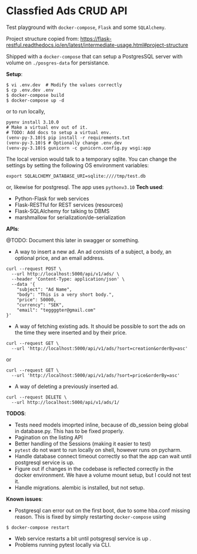 # Classfied Ads CRUD API  

Test playground with `docker-compose`, `Flask` and some `SQLAlchemy`.  

Project structure copied from: https://flask-restful.readthedocs.io/en/latest/intermediate-usage.html#project-structure

Shipped with a `docker-compose` that can setup a PostgresSQL server with 
volume on `./posgres-data` for persistance.  

**Setup**: 
```
$ vi .env.dev  # Modify the values correctly 
$ cp .env.dev .env  
$ docker-compose build
$ docker-compose up -d
```
or to run locally, 
```
pyenv install 3.10.0 
# Make a virtual env out of it.
# TODO: Add docs to setup a virtual env.  
(venv-py-3.10)$ pip install -r requirements.txt 
(venv-py-3.10)$ # Optionally change .env.dev 
(venv-py-3.10)$ gunicorn -c gunicorn.config.py wsgi:app
```
The local version would talk to a temporary sqlite. You can change the 
settings by setting the following OS environment variables: 
```
export SQLALCHEMY_DATABASE_URI=sqlite:////tmp/test.db
```
or, likewise for postgresql. The app uses `pythonv3.10` 
**Tech used**:
- Python-Flask for web services 
- Flask-RESTful for REST services (resources)
- Flask-SQLAlchemy for talking to DBMS 
- marshmallow for serialization/de-serialization

**APIs**: 

@TODO: Document this later in swagger or something. 
* A way to insert a new ad. An ad consists of a subject, a body, an optional 
price, and
an email address.
```
curl --request POST \
  --url http://localhost:5000/api/v1/ads/ \
  --header 'Content-Type: application/json' \
  --data '{
	"subject": "Ad Name", 
	"body": "This is a very short body.", 
	"price": 50000, 
	"currency": "SEK", 
	"email": "teggggter@gmail.com"
}'
```

* A way of fetching existing ads. It should be possible to sort the ads on the time they
were inserted and by their price.
```
curl --request GET \
  --url 'http://localhost:5000/api/v1/ads/?sort=creation&orderBy=asc'
```
or 
```
curl --request GET \
  --url 'http://localhost:5000/api/v1/ads/?sort=price&orderBy=asc'
```
- A way of deleting a previously inserted ad.
```
curl --request DELETE \
  --url http://localhost:5000/api/v1/ads/1/
```



**TODOS**: 
- Tests need models imoprted inline, because of db_session being global in 
  database.py. This has to be fixed properly. 
- Pagination on the listing API
- Better handling of the Sessions (making it easier to test)
- `pytest` do not want to run locally on shell, however runs on pycharm.
- Handle database connect timeout correctly so that the app can wait until 
  postgresql service is up. 
- Figure out if changes in the codebase is reflected correctly in the 
  docker environment. We have a volume mount setup, but I could not test it. 
- Handle migrations. alembic is installed, but not setup. 


**Known issues**: 
- Postgresql can error out on the first boot, due to some hba.conf missing 
  reason. This is fixed by simply restarting `docker-compose` using
```
$ docker-compose restart 
```
- Web service restarts a bit until potsgresql service is up .
- Problems running pytest locally via CLI. 
